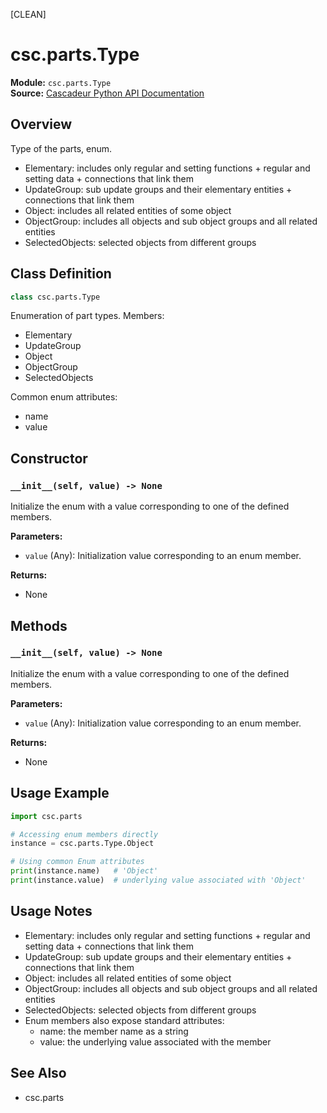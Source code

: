 [CLEAN]
<!-- Cleaned by batch script 2025-08-22 22:42 | Original: e9101a92 -->

# csc.parts.Type

**Module:** `csc.parts.Type`  
**Source:** [Cascadeur Python API Documentation](https://cascadeur.com/python-api/_generate/csc.parts.Type.html)

## Overview

Type of the parts, enum.

- Elementary: includes only regular and setting functions + regular and setting data + connections that link them
- UpdateGroup: sub update groups and their elementary entities + connections that link them
- Object: includes all related entities of some object
- ObjectGroup: includes all objects and sub object groups and all related entities
- SelectedObjects: selected objects from different groups

## Class Definition

```python
class csc.parts.Type
```

Enumeration of part types. Members:
- Elementary
- UpdateGroup
- Object
- ObjectGroup
- SelectedObjects

Common enum attributes:
- name
- value

## Constructor

### `__init__(self, value) -> None`

Initialize the enum with a value corresponding to one of the defined members.

**Parameters:**
- `value` (Any): Initialization value corresponding to an enum member.

**Returns:**
- None

## Methods

### `__init__(self, value) -> None`

Initialize the enum with a value corresponding to one of the defined members.

**Parameters:**
- `value` (Any): Initialization value corresponding to an enum member.

**Returns:**
- None

## Usage Example

```python
import csc.parts

# Accessing enum members directly
instance = csc.parts.Type.Object

# Using common Enum attributes
print(instance.name)   # 'Object'
print(instance.value)  # underlying value associated with 'Object'
```

## Usage Notes

- Elementary: includes only regular and setting functions + regular and setting data + connections that link them
- UpdateGroup: sub update groups and their elementary entities + connections that link them
- Object: includes all related entities of some object
- ObjectGroup: includes all objects and sub object groups and all related entities
- SelectedObjects: selected objects from different groups
- Enum members also expose standard attributes:
  - name: the member name as a string
  - value: the underlying value associated with the member

## See Also

- csc.parts